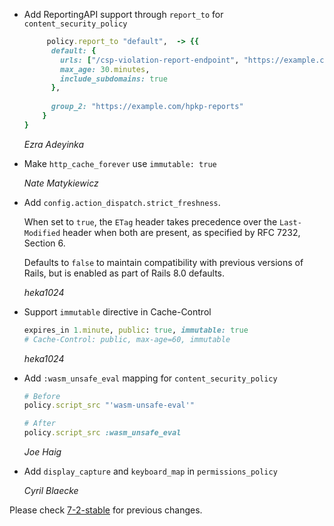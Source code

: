*   Add ReportingAPI support through `report_to` for `content_security_policy`
    ```ruby
         policy.report_to "default",  -> {{ 
          default: {
            urls: ["/csp-violation-report-endpoint", "https://example.com/csp-violation-report"],
            max_age: 30.minutes,
            include_subdomains: true
          },
          
          group_2: "https://example.com/hpkp-reports"
        }
    }
    ``` 

    *Ezra Adeyinka*


* Make `http_cache_forever` use `immutable: true`

    *Nate Matykiewicz*

*   Add `config.action_dispatch.strict_freshness`.

    When set to `true`, the `ETag` header takes precedence over the `Last-Modified` header when both are present,
    as specified by RFC 7232, Section 6.

    Defaults to `false` to maintain compatibility with previous versions of Rails, but is enabled as part of
    Rails 8.0 defaults.

    *heka1024*

*   Support `immutable` directive in Cache-Control

    ```ruby
    expires_in 1.minute, public: true, immutable: true
    # Cache-Control: public, max-age=60, immutable
    ```

    *heka1024*

*   Add `:wasm_unsafe_eval` mapping for `content_security_policy`

    ```ruby
    # Before
    policy.script_src "'wasm-unsafe-eval'"

    # After
    policy.script_src :wasm_unsafe_eval
    ```

    *Joe Haig*

*   Add `display_capture` and `keyboard_map` in `permissions_policy`

    *Cyril Blaecke*

Please check [7-2-stable](https://github.com/rails/rails/blob/7-2-stable/actionpack/CHANGELOG.md) for previous changes.
